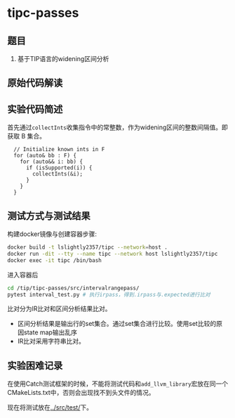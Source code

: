 # tipc-passes

## 题目

1. 基于TIP语言的widening区间分析

## 原始代码解读



## 实验代码简述

首先通过`collectInts`收集指令中的常整数，作为widening区间的整数间隔值。即获取 B 集合。

```
  // Initialize known ints in F
  for (auto& bb : F) {
    for (auto&& i: bb) {
      if (isSupported(i)) {
        collectInts(&i);
      }
    }
  }
```

## 测试方式与测试结果

构建docker镜像与创建容器步骤:

```bash
docker build -t lslightly2357/tipc --network=host .
docker run -dit --tty --name tipc --network host lslightly2357/tipc
docker exec -it tipc /bin/bash
```

进入容器后

```bash
cd /tip/tipc-passes/src/intervalrangepass/
pytest interval_test.py # 执行irpass，得到.irpass与.expected进行比对
```

比对分为IR比对和区间分析结果比对。
- 区间分析结果是输出行的set集合。通过set集合进行比较。使用set比较的原因state map输出乱序
- IR比对采用字符串比对。

## 实验困难记录

在使用Catch测试框架的时候，不能将测试代码和`add_llvm_library`宏放在同一个CMakeLists.txt中，否则会出现找不到头文件的情况。

现在将测试放在[../src/test/](../src/test/)下。
